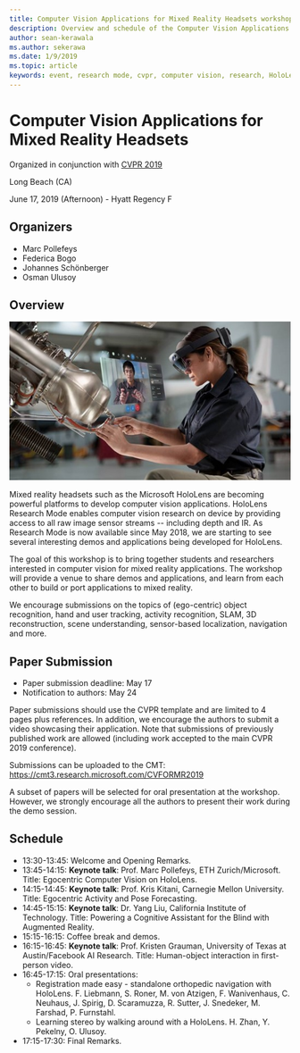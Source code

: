 ```yaml
---
title: Computer Vision Applications for Mixed Reality Headsets workshop at CVPR 2019
description: Overview and schedule of the Computer Vision Applications for Mixed Reality Headsets workshop, to be delivered at the CVPR Conference on June 2019.
author: sean-kerawala
ms.author: sekerawa
ms.date: 1/9/2019
ms.topic: article
keywords: event, research mode, cvpr, computer vision, research, HoloLens
---
```


# Computer Vision Applications for Mixed Reality Headsets

Organized in conjunction with [CVPR 2019](https://cvpr2019.thecvf.com/)

Long Beach (CA)

June 17, 2019 (Afternoon) - Hyatt Regency F


## Organizers
* Marc Pollefeys
* Federica Bogo
* Johannes Schönberger
* Osman Ulusoy

## Overview

![Teaser image](images/cvpr2019_teaser2.jpg)

Mixed reality headsets such as the Microsoft HoloLens are becoming powerful platforms to develop computer vision applications. HoloLens Research Mode enables computer vision research on device by providing access to all raw image sensor streams -- including depth and IR. As Research Mode is now available since May 2018, we are starting to see several interesting demos and applications being developed for HoloLens. 

The goal of this workshop is to bring together students and researchers interested in computer vision for mixed reality applications. The workshop will provide a venue to share demos and applications, and learn from each other to build or port applications to mixed reality. 

We encourage submissions on the topics of (ego-centric) object recognition, hand and user tracking, activity recognition, SLAM, 3D reconstruction, scene understanding, sensor-based localization, navigation and more.

## Paper Submission
* Paper submission deadline: May 17
* Notification to authors: May 24

Paper submissions should use the CVPR template and are limited to 4 pages plus references. In addition, we encourage the authors to submit a video showcasing their application.
Note that submissions of previously published work are allowed (including work accepted to the main CVPR 2019 conference). 

Submissions can be uploaded to the CMT: https://cmt3.research.microsoft.com/CVFORMR2019

A subset of papers will be selected for oral presentation at the workshop. However, we strongly encourage all the authors to present their work during the demo session.


## Schedule
* 13:30-13:45: Welcome and Opening Remarks.
* 13:45-14:15: **Keynote talk**: Prof. Marc Pollefeys, ETH Zurich/Microsoft. Title: Egocentric Computer Vision on HoloLens.
* 14:15-14:45: **Keynote talk**: Prof. Kris Kitani, Carnegie Mellon University. Title: Egocentric Activity and Pose Forecasting.
* 14:45-15:15: **Keynote talk**: Dr. Yang Liu, California Institute of Technology. Title: Powering a Cognitive Assistant for the Blind with Augmented Reality.
* 15:15-16:15: Coffee break and demos.
* 16:15-16:45: **Keynote talk**: Prof. Kristen Grauman, University of Texas at Austin/Facebook AI Research. Title: Human-object interaction in first-person video.
* 16:45-17:15: Oral presentations:
    * Registration made easy - standalone orthopedic navigation with HoloLens. F. Liebmann, S. Roner, M. von Atzigen, F. Wanivenhaus, C. Neuhaus, J. Spirig, D. Scaramuzza, R. Sutter, J. Snedeker, M. Farshad, P. Furnstahl.
    * Learning stereo by walking around with a HoloLens. H. Zhan, Y. Pekelny, O. Ulusoy.
* 17:15-17:30: Final Remarks.
